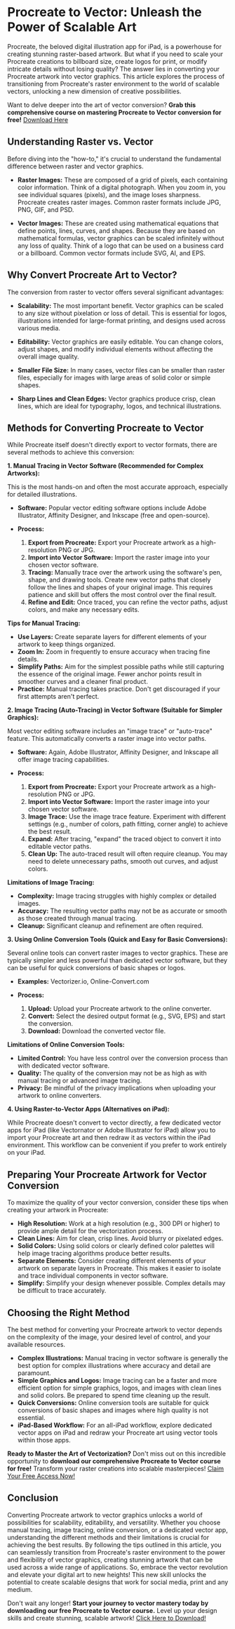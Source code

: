 # Procreate to Vector: Unleash the Power of Scalable Art

Procreate, the beloved digital illustration app for iPad, is a powerhouse for creating stunning raster-based artwork. But what if you need to scale your Procreate creations to billboard size, create logos for print, or modify intricate details without losing quality? The answer lies in converting your Procreate artwork into vector graphics. This article explores the process of transitioning from Procreate's raster environment to the world of scalable vectors, unlocking a new dimension of creative possibilities.

Want to delve deeper into the art of vector conversion? **Grab this comprehensive course on mastering Procreate to Vector conversion for free!** [Download Here](https://udemywork.com/procreate-to-vector)

## Understanding Raster vs. Vector

Before diving into the "how-to," it's crucial to understand the fundamental difference between raster and vector graphics.

*   **Raster Images:** These are composed of a grid of pixels, each containing color information. Think of a digital photograph. When you zoom in, you see individual squares (pixels), and the image loses sharpness. Procreate creates raster images. Common raster formats include JPG, PNG, GIF, and PSD.

*   **Vector Images:** These are created using mathematical equations that define points, lines, curves, and shapes. Because they are based on mathematical formulas, vector graphics can be scaled infinitely without any loss of quality. Think of a logo that can be used on a business card or a billboard. Common vector formats include SVG, AI, and EPS.

## Why Convert Procreate Art to Vector?

The conversion from raster to vector offers several significant advantages:

*   **Scalability:** The most important benefit. Vector graphics can be scaled to any size without pixelation or loss of detail. This is essential for logos, illustrations intended for large-format printing, and designs used across various media.

*   **Editability:** Vector graphics are easily editable. You can change colors, adjust shapes, and modify individual elements without affecting the overall image quality.

*   **Smaller File Size:** In many cases, vector files can be smaller than raster files, especially for images with large areas of solid color or simple shapes.

*   **Sharp Lines and Clean Edges:** Vector graphics produce crisp, clean lines, which are ideal for typography, logos, and technical illustrations.

## Methods for Converting Procreate to Vector

While Procreate itself doesn't directly export to vector formats, there are several methods to achieve this conversion:

**1. Manual Tracing in Vector Software (Recommended for Complex Artworks):**

This is the most hands-on and often the most accurate approach, especially for detailed illustrations.

*   **Software:** Popular vector editing software options include Adobe Illustrator, Affinity Designer, and Inkscape (free and open-source).

*   **Process:**
    1.  **Export from Procreate:** Export your Procreate artwork as a high-resolution PNG or JPG.
    2.  **Import into Vector Software:** Import the raster image into your chosen vector software.
    3.  **Tracing:** Manually trace over the artwork using the software's pen, shape, and drawing tools. Create new vector paths that closely follow the lines and shapes of your original image. This requires patience and skill but offers the most control over the final result.
    4.  **Refine and Edit:** Once traced, you can refine the vector paths, adjust colors, and make any necessary edits.

**Tips for Manual Tracing:**

*   **Use Layers:** Create separate layers for different elements of your artwork to keep things organized.
*   **Zoom In:** Zoom in frequently to ensure accuracy when tracing fine details.
*   **Simplify Paths:** Aim for the simplest possible paths while still capturing the essence of the original image. Fewer anchor points result in smoother curves and a cleaner final product.
*   **Practice:** Manual tracing takes practice. Don't get discouraged if your first attempts aren't perfect.

**2. Image Tracing (Auto-Tracing) in Vector Software (Suitable for Simpler Graphics):**

Most vector editing software includes an "image trace" or "auto-trace" feature. This automatically converts a raster image into vector paths.

*   **Software:** Again, Adobe Illustrator, Affinity Designer, and Inkscape all offer image tracing capabilities.

*   **Process:**
    1.  **Export from Procreate:** Export your Procreate artwork as a high-resolution PNG or JPG.
    2.  **Import into Vector Software:** Import the raster image into your chosen vector software.
    3.  **Image Trace:** Use the image trace feature. Experiment with different settings (e.g., number of colors, path fitting, corner angle) to achieve the best result.
    4.  **Expand:** After tracing, "expand" the traced object to convert it into editable vector paths.
    5.  **Clean Up:** The auto-traced result will often require cleanup. You may need to delete unnecessary paths, smooth out curves, and adjust colors.

**Limitations of Image Tracing:**

*   **Complexity:** Image tracing struggles with highly complex or detailed images.
*   **Accuracy:** The resulting vector paths may not be as accurate or smooth as those created through manual tracing.
*   **Cleanup:** Significant cleanup and refinement are often required.

**3. Using Online Conversion Tools (Quick and Easy for Basic Conversions):**

Several online tools can convert raster images to vector graphics. These are typically simpler and less powerful than dedicated vector software, but they can be useful for quick conversions of basic shapes or logos.

*   **Examples:** Vectorizer.io, Online-Convert.com

*   **Process:**
    1.  **Upload:** Upload your Procreate artwork to the online converter.
    2.  **Convert:** Select the desired output format (e.g., SVG, EPS) and start the conversion.
    3.  **Download:** Download the converted vector file.

**Limitations of Online Conversion Tools:**

*   **Limited Control:** You have less control over the conversion process than with dedicated vector software.
*   **Quality:** The quality of the conversion may not be as high as with manual tracing or advanced image tracing.
*   **Privacy:** Be mindful of the privacy implications when uploading your artwork to online converters.

**4. Using Raster-to-Vector Apps (Alternatives on iPad):**

While Procreate doesn't convert to vector directly, a few dedicated vector apps for iPad (like Vectornator or Adobe Illustrator for iPad) allow you to import your Procreate art and then redraw it as vectors within the iPad environment. This workflow can be convenient if you prefer to work entirely on your iPad.

## Preparing Your Procreate Artwork for Vector Conversion

To maximize the quality of your vector conversion, consider these tips when creating your artwork in Procreate:

*   **High Resolution:** Work at a high resolution (e.g., 300 DPI or higher) to provide ample detail for the vectorization process.
*   **Clean Lines:** Aim for clean, crisp lines. Avoid blurry or pixelated edges.
*   **Solid Colors:** Using solid colors or clearly defined color palettes will help image tracing algorithms produce better results.
*   **Separate Elements:** Consider creating different elements of your artwork on separate layers in Procreate. This makes it easier to isolate and trace individual components in vector software.
*   **Simplify:** Simplify your design whenever possible. Complex details may be difficult to trace accurately.

## Choosing the Right Method

The best method for converting your Procreate artwork to vector depends on the complexity of the image, your desired level of control, and your available resources.

*   **Complex Illustrations:** Manual tracing in vector software is generally the best option for complex illustrations where accuracy and detail are paramount.
*   **Simple Graphics and Logos:** Image tracing can be a faster and more efficient option for simple graphics, logos, and images with clean lines and solid colors. Be prepared to spend time cleaning up the result.
*   **Quick Conversions:** Online conversion tools are suitable for quick conversions of basic shapes and images where high quality is not essential.
*   **iPad-Based Workflow:** For an all-iPad workflow, explore dedicated vector apps on iPad and redraw your Procreate art using vector tools within those apps.

**Ready to Master the Art of Vectorization?** Don't miss out on this incredible opportunity to **download our comprehensive Procreate to Vector course for free!** Transform your raster creations into scalable masterpieces! [Claim Your Free Access Now!](https://udemywork.com/procreate-to-vector)

## Conclusion

Converting Procreate artwork to vector graphics unlocks a world of possibilities for scalability, editability, and versatility. Whether you choose manual tracing, image tracing, online conversion, or a dedicated vector app, understanding the different methods and their limitations is crucial for achieving the best results. By following the tips outlined in this article, you can seamlessly transition from Procreate's raster environment to the power and flexibility of vector graphics, creating stunning artwork that can be used across a wide range of applications. So, embrace the vector revolution and elevate your digital art to new heights! This new skill unlocks the potential to create scalable designs that work for social media, print and any medium.

Don't wait any longer! **Start your journey to vector mastery today by downloading our free Procreate to Vector course.** Level up your design skills and create stunning, scalable artwork! [Click Here to Download!](https://udemywork.com/procreate-to-vector)
